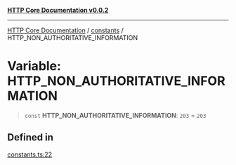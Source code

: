 [**HTTP Core Documentation v0.0.2**](../../README.md)

***

[HTTP Core Documentation](../../modules.md) / [constants](../README.md) / HTTP\_NON\_AUTHORITATIVE\_INFORMATION

# Variable: HTTP\_NON\_AUTHORITATIVE\_INFORMATION

> `const` **HTTP\_NON\_AUTHORITATIVE\_INFORMATION**: `203` = `203`

## Defined in

[constants.ts:22](https://github.com/stonemjs/http-core/blob/ed7c2187bd85b6877da7cd9f8c94448716446e07/src/constants.ts#L22)
